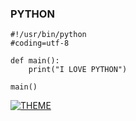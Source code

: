 ### PYTHON 
```
#!/usr/bin/python
#coding=utf-8

def main():
    print("I LOVE PYTHON")

main()
```
<a href="https://github.com/P4HRUL/THEME"><img title="THEME" src="https://github-readme-stats.vercel.app/api/pin/?username=P4HRUL&repo=THEME&theme=vision-friendly-dark"></a>
